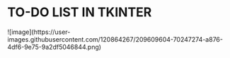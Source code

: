 <h1>TO-DO LIST IN TKINTER</h1>
![image](https://user-images.githubusercontent.com/120864267/209609604-70247274-a876-4df6-9e75-9a2df5046844.png)
